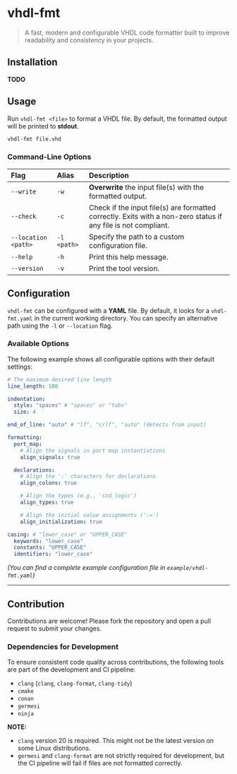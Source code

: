 # vhdl-fmt

> A fast, modern and configurable VHDL code formatter built to improve readability and consistency in your projects.

## Installation

**TODO**

## Usage

Run `vhdl-fmt <file>` to format a VHDL file. By default, the formatted output will be printed to **stdout**.

```bash
vhdl-fmt file.vhd
```

### Command-Line Options

| Flag                | Alias       | Description                                                                                                    |
| :------------------ | :---------- | :------------------------------------------------------------------------------------------------------------- |
| `--write`           | `-w`        | **Overwrite** the input file(s) with the formatted output.                                                     |
| `--check`           | `-c`        | Check if the input file(s) are formatted correctly. Exits with a non-zero status if any file is not compliant. |
| `--location <path>` | `-l <path>` | Specify the path to a custom configuration file.                                                               |
| `--help`            | `-h`        | Print this help message.                                                                                       |
| `--version`         | `-v`        | Print the tool version.                                                                                        |

## Configuration

`vhdl-fmt` can be configured with a **YAML** file. By default, it looks for a `vhdl-fmt.yaml` in the current working directory. You can specify an alternative path using the `-l` or `--location` flag.

### Available Options

The following example shows all configurable options with their default settings:

```yaml
# The maximum desired line length
line_length: 100

indentation:
  style: "spaces" # "spaces" or "tabs"
  size: 4

end_of_line: "auto" # "lf", "crlf", "auto" (detects from input)

formatting:
  port_map:
    # Align the signals in port map instantiations
    align_signals: true

  declarations:
    # Align the ':' characters for declarations
    align_colons: true

    # Align the types (e.g., 'std_logic')
    align_types: true

    # Align the initial value assignments (':=')
    align_initialization: true

casing: # "lower_case" or "UPPER_CASE"
  keywords: "lower_case"
  constants: "UPPER_CASE"
  identifiers: "lower_case"
```

_(You can find a complete example configuration file in `example/vhdl-fmt.yaml`)_

---

## Contribution

Contributions are welcome\! Please fork the repository and open a pull request to submit your changes.

### Dependencies for Development

To ensure consistent code quality across contributions, the following tools are part of the development and CI pipeline:

- `clang` (`clang`, `clang-format`, `clang-tidy`)
- `cmake`
- `conan`
- `germesi`
- `ninja`

**NOTE:**

- `clang` version 20 is required. This might not be the latest version on some Linux distributions.
- `germesi` and `clang-format` are not strictly required for development, but the CI pipeline will fail if files are not formatted correctly.
